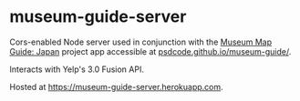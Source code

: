 # museum-guide-server
Cors-enabled Node server used in conjunction with the [Museum Map Guide: Japan](https://github.com/psdcode/museum-guide) project app accessible at [psdcode.github.io/museum-guide/](https://psdcode.github.io/museum-guide/).

Interacts with Yelp's 3.0 Fusion API.

Hosted at https://museum-guide-server.herokuapp.com.
